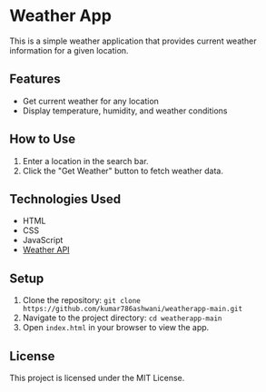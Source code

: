# Weather App

This is a simple weather application that provides current weather information for a given location.

## Features

- Get current weather for any location
- Display temperature, humidity, and weather conditions

## How to Use

1. Enter a location in the search bar.
2. Click the "Get Weather" button to fetch weather data.

## Technologies Used

- HTML
- CSS
- JavaScript
- [Weather API](https://openweathermap.org/api)

## Setup

1. Clone the repository: `git clone https://github.com/kumar786ashwani/weatherapp-main.git`
2. Navigate to the project directory: `cd weatherapp-main`
3. Open `index.html` in your browser to view the app.

## License

This project is licensed under the MIT License.

